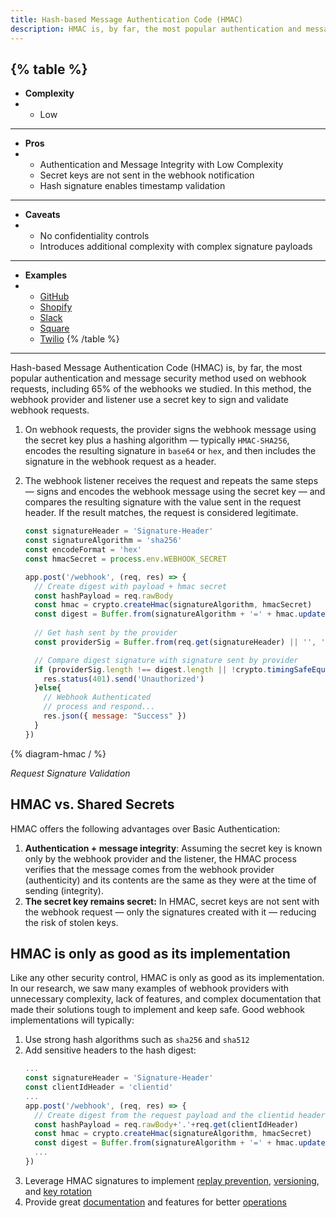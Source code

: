 ```yaml
---
title: Hash-based Message Authentication Code (HMAC)
description: HMAC is, by far, the most popular authentication and message security method used on webhook requests, including 65% of the 100 webhooks we studied. In this method, the webhook provider and listener use a secret key to sign and validate webhook requests.
--- 
```


{% table %}
---
* **Complexity**
* - Low
---
* **Pros**
* - Authentication and Message Integrity with Low Complexity
  - Secret keys are not sent in the webhook notification
  - Hash signature enables timestamp validation
---
* **Caveats**
* - No confidentiality controls
  - Introduces additional complexity with complex signature payloads
---
* **Examples**
* - [GitHub](https://docs.github.com/en/developers/webhooks-and-events/webhooks/securing-your-webhooks)
  - [Shopify](https://shopify.dev/apps/webhooks/configuration/https#step-5-verify-the-webhook)
  - [Slack](https://api.slack.com/authentication/verifying-requests-from-slack)
  - [Square](https://developer.squareup.com/docs/webhooks/step3validate)
  - [Twilio](https://www.twilio.com/docs/usage/security#validating-requests)
{% /table %}
---

Hash-based Message Authentication Code (HMAC) is, by far, the most popular authentication and message security method used on webhook requests, including 65% of the webhooks we studied. In this method, the webhook provider and listener use a secret key to sign and validate webhook requests.

1. On webhook requests, the provider signs the webhook message using the secret key plus a hashing algorithm — typically `HMAC-SHA256`, encodes the resulting signature in `base64` or `hex`, and then includes the signature in the webhook request as a header.
1. The webhook listener receives the request and repeats the same steps — signs and encodes the webhook message using the secret key — and compares the resulting signature with the value sent in the request header. If the result matches, the request is considered legitimate.

    ```js
    const signatureHeader = 'Signature-Header'
    const signatureAlgorithm = 'sha256'
    const encodeFormat = 'hex'
    const hmacSecret = process.env.WEBHOOK_SECRET

    app.post('/webhook', (req, res) => {
      // Create digest with payload + hmac secret
      const hashPayload = req.rawBody
      const hmac = crypto.createHmac(signatureAlgorithm, hmacSecret)
      const digest = Buffer.from(signatureAlgorithm + '=' + hmac.update(hashPayload).digest(encodeFormat), 'utf8')
      
      // Get hash sent by the provider
      const providerSig = Buffer.from(req.get(signatureHeader) || '', 'utf8')

      // Compare digest signature with signature sent by provider
      if (providerSig.length !== digest.length || !crypto.timingSafeEqual(digest, providerSig)) {
        res.status(401).send('Unauthorized')
      }else{
        // Webhook Authenticated 
        // process and respond...
        res.json({ message: "Success" })
      }
    })
    ```

{% diagram-hmac / %} 

_Request Signature Validation_

## HMAC vs. Shared Secrets

HMAC offers the following advantages over Basic Authentication:

1. **Authentication + message integrity**: Assuming the secret key is known only by the webhook provider and the listener, the HMAC process verifies that the message comes from the webhook provider (authenticity) and its contents are the same as they were at the time of sending (integrity).
1. **The secret key remains secret:** In HMAC, secret keys are not sent with the webhook request — only the signatures created with it — reducing the risk of stolen keys.

## HMAC is only as good as its implementation

[comment]: <TODO: @sudobinbash: Launch blog>
[comment]: <Like any other security control, HMAC is only as good as its implementation. In our research, we saw many examples of webhook providers with unnecessary complexity, lack of features, and documentation that made their solutions tough to implement and keep safe — more on that in our [article](https://blog.ngrok.com/posts/get-webhooks-secure-it-depends-a-field-guide-to-we). Good webhook implementations will typically:>

Like any other security control, HMAC is only as good as its implementation. In our research, we saw many examples of webhook providers with unnecessary complexity, lack of features, and complex documentation that made their solutions tough to implement and keep safe. Good webhook implementations will typically:

1. Use strong hash algorithms such as `sha256` and `sha512`
1. Add sensitive headers to the hash digest:
    ```js
    ...
    const signatureHeader = 'Signature-Header'
    const clientIdHeader = 'clientid'
    ...
    app.post('/webhook', (req, res) => {
      // Create digest from the request payload and the clientid header
      const hashPayload = req.rawBody+'.'+req.get(clientIdHeader)
      const hmac = crypto.createHmac(signatureAlgorithm, hmacSecret)
      const digest = Buffer.from(signatureAlgorithm + '=' + hmac.update(hashPayload).digest(encodeFormat), 'utf8')
      ...
    })
    ```
1. Leverage HMAC signatures to implement [replay prevention](/security/replay-prevention), [versioning](/ops-experience/versioning), and [key rotation](/ops-experience/key-rotation)
1. Provide great [documentation](/ops-experience/documentation) and features for better [operations](/ops-experience/intro)